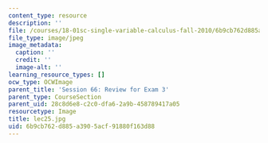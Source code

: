 ```yaml
---
content_type: resource
description: ''
file: /courses/18-01sc-single-variable-calculus-fall-2010/6b9cb762d885a3905acf91880f163d88_lec25.jpg
file_type: image/jpeg
image_metadata:
  caption: ''
  credit: ''
  image-alt: ''
learning_resource_types: []
ocw_type: OCWImage
parent_title: 'Session 66: Review for Exam 3'
parent_type: CourseSection
parent_uid: 28c8d6e8-c2c0-dfa6-2a9b-458789417a05
resourcetype: Image
title: lec25.jpg
uid: 6b9cb762-d885-a390-5acf-91880f163d88
---
```

